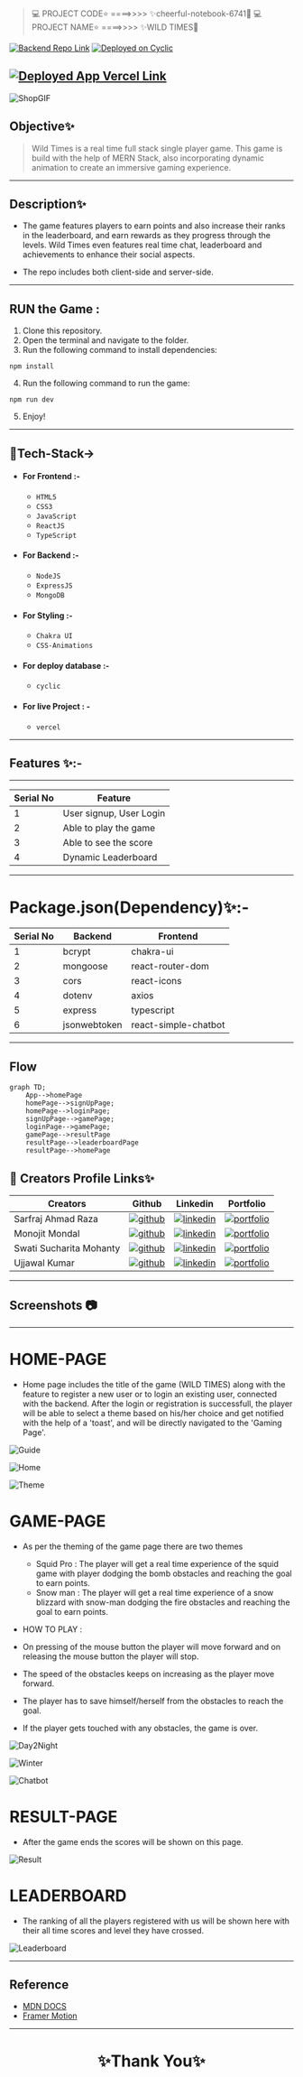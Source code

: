 > 💻 PROJECT CODE⭐ ====>>>> ✨cheerful-notebook-6741💫
> 💻 PROJECT NAME⭐ ====>>>> ✨WILD TIMES💫
> <br>

[![Backend Repo Link](https://img.shields.io/badge/Backend_Repo_Link-0A66C2?style=for-the-badge&logo=github&logoColor=#FF7139)](https://github.com/pallavijainy/unit-6-project-backend-deploy)
[![Deployed on Cyclic](https://img.shields.io/badge/Deployed_Cyclic_Link-0A66C2?style=for-the-badge&logo=ko-fi&logoColor=white)](https://shy-blue-elk-hem.cyclic.app/)

## [![Deployed App Vercel Link](https://img.shields.io/badge/Deployed_App_Vercel_Link-000?style=for-the-badge&logo=ko-fi&logoColor=white)](https://wildtimes-swati082001.vercel.app/)

![ShopGIF](https://www.luckymobileslots.com/wp-content/uploads/2016/07/wild_times_logo.jpg)

## Objective✨

> Wild Times is a real time full stack single player game. This game is build with the help of MERN Stack, also incorporating dynamic animation to create an immersive gaming experience.

---

## Description✨

- The game features players to earn points and also increase their ranks in the leaderboard, and earn rewards as they progress through the levels. Wild Times even features real time chat, leaderboard and achievements to enhance their social aspects.

- The repo includes both client-side and server-side.

---

## RUN the Game :

1. Clone this repository.
2. Open the terminal and navigate to the folder.
3. Run the following command to install dependencies:

```
npm install
```

4. Run the following command to run the game:

```
npm run dev
```

5. Enjoy!

---

## 💫Tech-Stack->

- #### For Frontend :-

  - `HTML5`
  - `CSS3`
  - `JavaScript`
  - `ReactJS`
  - `TypeScript`

- #### For Backend :-

  - `NodeJS`
  - `ExpressJS`
  - `MongoDB `

- #### For Styling :-

  - `Chakra UI `
  - `CSS-Animations`

- #### For deploy database :-

  - `cyclic `

- #### For live Project : -
  - `vercel`

---

## Features ✨:-

---

| Serial No | Feature                                                                           |
| --------- | --------------------------------------------------------------------------------- |
| 1         | User signup, User Login                                                           |
| 2         | Able to play the game                                                             |
| 3         | Able to see the score                                                             |
| 4         | Dynamic Leaderboard                                                               |

---

# Package.json(Dependency)✨:-

| Serial No | Backend      | Frontend                     |
| --------- | ------------ | ---------------------------- |
| 1         | bcrypt       | chakra-ui                    |
| 2         | mongoose     | react-router-dom             |
| 3         | cors         | react-icons                  |
| 4         | dotenv       | axios                        |
| 5         | express      | typescript                   |
| 6         | jsonwebtoken | react-simple-chatbot         |

---

## Flow

```mermaid
graph TD;
    App-->homePage
    homePage-->signUpPage;
    homePage-->loginPage;
    signUpPage-->gamePage;
    loginPage-->gamePage;
    gamePage-->resultPage
    resultPage-->leaderboardPage
    resultPage-->homePage

```

## 🔗 Creators Profile Links✨

| Creators                 | Github                                                                                                                                    | Linkedin                                                                                                                                                            | Portfolio                                                                                                                                     |
| ----------------------------- | ----------------------------------------------------------------------------------------------------------------------------------------- | ------------------------------------------------------------------------------------------------------------------------------------------------------------------- | --------------------------------------------------------------------------------------------------------------------------------------------- |
| Sarfraj Ahmad Raza | [![github](https://img.shields.io/badge/github-1DA1F2?style=for-the-badge&logo=github&logoColor=white)](https://github.com/sarfraj0304) | [![linkedin](https://img.shields.io/badge/linkedin-0A66C2?style=for-the-badge&logo=linkedin&logoColor=white)](https://www.linkedin.com/in/sarfrajahmadraza/) | [![portfolio](https://img.shields.io/badge/my_portfolio-000?style=for-the-badge&logo=ko-fi&logoColor=white)](https://sarfraj0304.github.io/)  |
| Monojit Mondal | [![github](https://img.shields.io/badge/github-1DA1F2?style=for-the-badge&logo=github&logoColor=white)](https://github.com/ninja-mono1696) | [![linkedin](https://img.shields.io/badge/linkedin-0A66C2?style=for-the-badge&logo=linkedin&logoColor=white)](https://www.linkedin.com/in/monojit1696/)  | [![portfolio](https://img.shields.io/badge/my_portfolio-000?style=for-the-badge&logo=ko-fi&logoColor=white)](http://ninja-mono1696.github.io/) |
| Swati Sucharita Mohanty | [![github](https://img.shields.io/badge/github-1DA1F2?style=for-the-badge&logo=github&logoColor=white)](https://github.com/swati082001) | [![linkedin](https://img.shields.io/badge/linkedin-0A66C2?style=for-the-badge&logo=linkedin&logoColor=white)](https://linkedin.com/in/swati-mohanty08) | [![portfolio](https://img.shields.io/badge/my_portfolio-000?style=for-the-badge&logo=ko-fi&logoColor=white)](https://swati082001.github.io/)     |
| Ujjawal Kumar | [![github](https://img.shields.io/badge/github-1DA1F2?style=for-the-badge&logo=github&logoColor=white)](https://github.com/ujjawal0203) | [![linkedin](https://img.shields.io/badge/linkedin-0A66C2?style=for-the-badge&logo=linkedin&logoColor=white)](https://www.linkedin.com/in/ujjawal-kumar-086691237/) | [![portfolio](https://img.shields.io/badge/my_portfolio-000?style=for-the-badge&logo=ko-fi&logoColor=white)](https://ujjawal0203.github.io/)  |

---

## Screenshots 📷

---

# HOME-PAGE
  - Home page includes the title of the game (WILD TIMES) along with the feature to register a new user or to login an existing user, connected with the backend. After the login or registration is successfull, the player will be able to select a theme based on his/her choice and get notified with the help of a 'toast', and will be directly navigated to the 'Gaming Page'.

![Guide](https://user-images.githubusercontent.com/105916979/222903867-661f7aea-2118-4b6d-92a3-88ed94d086d4.png)

![Home](https://user-images.githubusercontent.com/105916979/222903872-7d1ef788-bee1-49dd-b63f-fc43682fa903.png)

![Theme](https://user-images.githubusercontent.com/105916979/222903870-f94fc3d1-0fe5-4195-8f3b-6caa16bf76ee.png)

# GAME-PAGE
  - As per the theming of the game page there are two themes
    - Squid Pro : The player will get a real time experience of the squid game with player dodging the bomb obstacles and reaching the goal to earn points.
    - Snow man : The player will get a real time experience of a snow blizzard with snow-man dodging the fire obstacles and reaching the goal to earn points.

  - HOW TO PLAY :
   - On pressing of the mouse button the player will move forward and on releasing the mouse button the player will stop.
   - The speed of the obstacles keeps on increasing as the player move forward.
   - The player has to save himself/herself from the obstacles to reach the goal.
   - If the player gets touched with any obstacles, the game is over.

![Day2Night](https://user-images.githubusercontent.com/105916979/222904173-5f39083f-4424-40d1-a254-5fc6287fd3ad.png)

![Winter](https://user-images.githubusercontent.com/105916979/222904176-bfeb69fa-2819-4aee-b728-0755827e2b02.png)

![Chatbot](https://user-images.githubusercontent.com/105916979/222904174-4ffc69c6-5f6a-43b3-ab98-9c355358a870.png)

# RESULT-PAGE
  - After the game ends the scores will be shown on this page.

![Result](https://user-images.githubusercontent.com/105916979/222904169-a0d168b7-be4d-4285-8fa0-0b4cb237add9.png)

# LEADERBOARD
  - The ranking of all the players registered with us will be shown here with their all time scores and level they have crossed.

![Leaderboard](https://user-images.githubusercontent.com/105916979/222904170-2a7e0cb1-a64d-4d47-a962-ea0629596921.png)

---

## Reference

- [MDN DOCS](https://developer.mozilla.org/en-US/docs/Web/API/Canvas_API/Tutorial/Using_images)
- [Framer Motion](https://www.framer.com/motion/)

---

<h1 align="center">✨Thank You✨</h1>
